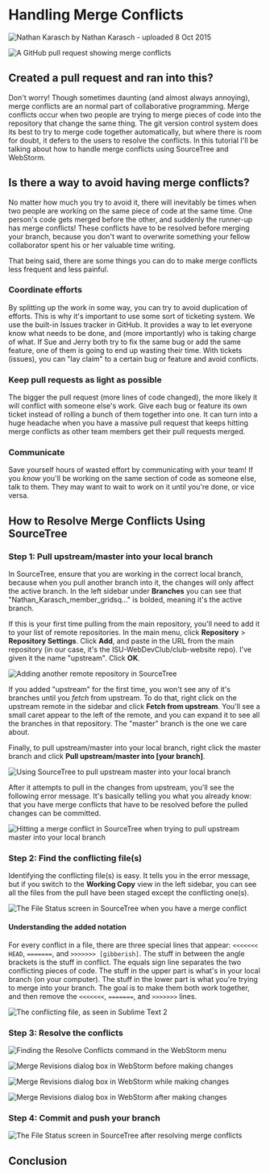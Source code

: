 # Handling Merge Conflicts

![Nathan Karasch](../../_images/members/Karasch-Nathan-sm.jpg) by Nathan Karasch - uploaded 8 Oct 2015

![A GitHub pull request showing merge conflicts](../../_images/resources/tutorials/merge_conflict/merge-conflicts-00.png)

## Created a pull request and ran into this?

Don't worry! Though sometimes daunting (and almost always annoying), merge conflicts are an normal part of
collaborative programming. Merge conflicts occur when two people are trying to merge pieces of code into the repository
that change the same thing. The git version control system does its best to try to merge code together automatically,
but where there is room for doubt, it defers to the users to resolve the conflicts. In this tutorial I'll be talking
about how to handle merge conflicts using SourceTree and WebStorm.

## Is there a way to avoid having merge conflicts?

No matter how much you try to avoid it, there will inevitably be times when two people are working on the same piece
of code at the same time. One person's code gets merged before the other, and suddenly the runner-up has merge conflicts!
These conflicts have to be resolved before merging your branch, because you don't want to overwrite something your
fellow collaborator spent his or her valuable time writing.

That being said, there are some things you can do to make merge conflicts less frequent and less painful.

### Coordinate efforts

By splitting up the work in some way, you can try to avoid duplication of efforts. This is why it's important to use
some sort of ticketing system. We use the built-in Issues tracker in GitHub. It provides a way to let everyone know
what needs to be done, and (more importantly) who is taking charge of what. If Sue and Jerry both try to fix the same
bug or add the same feature, one of them is going to end up wasting their time. With tickets (issues), you can "lay
claim" to a certain bug or feature and avoid conflicts.

### Keep pull requests as light as possible

The bigger the pull request (more lines of code changed), the more likely it will conflict with someone else's work.
Give each bug or feature its own ticket instead of rolling a bunch of them together into one. It can turn into a huge
headache when you have a massive pull request that keeps hitting merge conflicts as other team members get their
pull requests merged.

### Communicate

Save yourself hours of wasted effort by communicating with your team! If you *know* you'll be working on the same
section of code as someone else, talk to them. They may want to wait to work on it until you're done, or vice versa.

## How to Resolve Merge Conflicts Using SourceTree

### Step 1: Pull upstream/master into your local branch

In SourceTree, ensure that you are working in the correct local branch, because when you pull another branch into it,
the changes will only affect the active branch. In the left sidebar under **Branches** you can see that
"Nathan_Karasch_member_gridsq..." is bolded, meaning it's the active branch.

If this is your first time pulling from the main repository, you'll need to add it to your list of remote repositories.
In the main menu, click **Repository** > **Repository Settings**. Click **Add**, and paste in the URL from the main
repository (in our case, it's the ISU-WebDevClub/club-website repo). I've given it the name "upstream". Click **OK**.

![Adding another remote repository in SourceTree](../../_images/resources/tutorials/merge_conflict/merge-conflicts-01a.png)

If you added "upstream" for the first time, you won't see any of it's branches until you *fetch* from upstream. To do
that, right click on the upstream remote in the sidebar and click **Fetch from upstream**. You'll see a small caret
appear to the left of the remote, and you can expand it to see all the branches in that repository. The "master" branch
is the one we care about.

Finally, to pull upstream/master into your local branch, right click the master branch and click **Pull upstream/master into [your branch]**.

![Using SourceTree to pull upstream master into your local branch](../../_images/resources/tutorials/merge_conflict/merge-conflicts-01b.png)

After it attempts to pull in the changes from upstream, you'll see the following error message. It's basically telling
you what you already know: that you have merge conflicts that have to be resolved before the pulled changes can be
committed.

![Hitting a merge conflict in SourceTree when trying to pull upstream master into your local branch](../../_images/resources/tutorials/merge_conflict/merge-conflicts-02.png)

### Step 2: Find the conflicting file(s)

Identifying the conflicting file(s) is easy. It tells you in the error message, but if you switch to the **Working Copy**
view in the left sidebar, you can see all the files from the pull have been staged except the conflicting one(s).

![The File Status screen in SourceTree when you have a merge conflict](../../_images/resources/tutorials/merge_conflict/merge-conflicts-03.png)

#### Understanding the added notation

For every conflict in a file, there are three special lines that appear: `<<<<<<< HEAD`, `=======`, and 
`>>>>>>> [gibberish]`. The stuff in between the angle brackets is the stuff in conflict. The equals sign line separates
the two conflicting pieces of code. The stuff in the upper part is what's in your local branch (on your computer).
The stuff in the lower part is what you're trying to merge into your branch. The goal is to make them both work together,
and then remove the `<<<<<<<`, `=======`, and `>>>>>>>` lines.

![The conflicting file, as seen in Sublime Text 2](../../_images/resources/tutorials/merge_conflict/merge-conflicts-04.png)

### Step 3: Resolve the conflicts



![Finding the Resolve Conflicts command in the WebStorm menu](../../_images/resources/tutorials/merge_conflict/merge-conflicts-05.png)

![Merge Revisions dialog box in WebStorm before making changes](../../_images/resources/tutorials/merge_conflict/merge-conflicts-06.png)

![Merge Revisions dialog box in WebStorm while making changes](../../_images/resources/tutorials/merge_conflict/merge-conflicts-07.png)

![Merge Revisions dialog box in WebStorm after making changes](../../_images/resources/tutorials/merge_conflict/merge-conflicts-08.png)

### Step 4: Commit and push your branch

![The File Status screen in SourceTree after resolving merge conflicts](../../_images/resources/tutorials/merge_conflict/merge-conflicts-09.png)

## Conclusion

